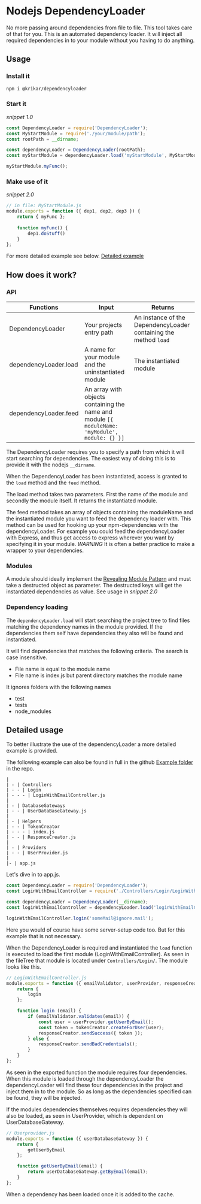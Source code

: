 # Nodejs DependencyLoader
No more passing around dependencies from file to file. This tool takes care of that for you.
This is an automated dependency loader. It will inject all required dependencies in to your module without
you having to do anything.

## Usage

### Install it

 ```bash
 npm i @krikar/dependencyloader
 ```
 
### Start it
 
 _snippet 1.0_ 
 
 ```javascript
 const DependencyLoader = require('DependencyLoader');
 const MyStartModule = require('./your/module/path');
 const rootPath = __dirname;
 
 const dependencyLoader = DependencyLoader(rootPath);
 const myStartModule = dependencyLoader.load('myStartModule', MyStartModule );
 
 myStartModule.myFunc();
 ```
 
### Make use of it
 
 _snippet 2.0_
 
 ```javascript
 // in file: MyStartModule.js
 module.exports = function ({ dep1, dep2, dep3 }) {
     return { myFunc };
     
     function myFunc() {
         dep1.doStuff()
     }
 };
 ```
 
For more detailed example see below. [Detailed example](#Detailed-usage)

## How does it work?

### API
 
| Functions              | Input                                                                                            | Returns
| ---------------------- | ------------------------------------------------------------------------------------------------ | ---------------------------------------------------------------- |
| DependencyLoader       | Your projects entry path                                                                         | An instance of the DependencyLoader containing the method `load` |
| dependencyLoader.load  | A name for your module and the uninstantiated module                                             | The instantiated module                                          |
| dependencyLoader.feed  | An array with objects containing the name and module `[{ moduleName: 'myModule', module: {} }]`  |                                                                  |

The DependencyLoader requires you to specify a path from which it will start searching for dependencies.
The easiest way of doing this is to provide it with the nodejs `__dirname`.

When the DependencyLoader has been instantiated, access is granted to the `load` method and the `feed` method.

The load method takes two parameters. First the name of the module and secondly the module itself. It returns the 
instantiated module.

The feed method takes an array of objects containing the moduleName and the instantiated module you want to feed the dependency loader with.
This method can be used for hooking up your npm-dependencies with the dependencyLoader. For example you could feed the 
dependencyLoader with Express, and thus get access to express wherever you want by specifying it in your module. 
_WARNING_ It is often a better practice to make a wrapper to your dependencies. 

### Modules

A module should ideally implement the [Revealing Module Pattern](https://www.oreilly.com/library/view/learning-javascript-design/9781449334840/ch09s03.html)
and must take a destructed object as parameter. The destructed keys will get the instantiated dependencies as value. See usage
in _snippet 2.0_

### Dependency loading

The `dependencyLoader.load` will start searching the project tree to find files matching the dependency names 
in the module provided. If the dependencies them self have dependencies they also will be found and instantiated.

It will find dependencies that matches the following criteria. The search is case insensitive.
- File name is equal to the module name
- File name is index.js but parent directory matches the module name  

It ignores folders with the following names
- test
- tests
- node_modules
 
## Detailed usage

To better illustrate the use of the dependencyLoader a more detailed example is provided.

The following example can also be found in full in the github 
[Example folder](https://github.com/kristofferkarlsson93/JavaScript-DependencyLoader/tree/master/Example/) in the repo.

```ASCII
|
| - | Controllers
| - - | Login
| - - - | LoginWithEmailController.js 
|
| - | DatabaseGateways
| - - | UserDataBaseGateway.js
|
| - | Helpers
| - - | TokenCreator
| - - - | index.js
| - - | ResponceCreator.js
|
| - | Providers
| - - | UserProvider.js
|
|- | app.js
```

Let's dive in to app.js.

```javascript
const DependencyLoader = require('DependencyLoader');
const LoginWithEmailController = require('./Controllers/Login/LoginWithEmailController.js');

const dependencyLoader = DependencyLoader(__dirname);
const loginWithEmailController = dependencyLoader.load('loginWithEmailController', LoginWithEmailController);

loginWithEmailController.login('someMail@ignore.mail');
```

Here you would of course have some server-setup code too. But for this example that is not necessary.

When the DependencyLoader is required and instantiated the `load` function is executed to load the first module (LoginWithEmailController).
As seen in the fileTree that module is located under `Controllers/Login/`. 
The module looks like this.

```javascript
// LoginWithEmailController.js
module.exports = function ({ emailValidator, userProvider, responseCreator, tokenCreator }) {
    return {
        login
    };

    function login (email) {
        if (emailValidator.validates(email)) {
            const user = userProvider.getUserByEmail();
            const token = tokenCreator.createForUser(user);
            responseCreator.sendSuccess({ token });
        } else {
            responseCreator.sendBadCredentials();
        }
    }
};
```

As seen in the exported function the module requires four dependencies. When this module is loaded through the 
dependencyLoader the dependencyLoader will find these four dependencies in the project and inject them in to the module.
So as long as the dependencies specified can be found, they will be injected.

If the modules dependencies themselves requires dependencies they will also be loaded, as seen in UserProvider, 
which is dependent on UserDatabaseGateway.

```javascript
// Userprovider.js
module.exports = function ({ userDatabaseGateway }) {
    return {
        getUserByEmail
    };

    function getUserByEmail(email) {
        return userDatabaseGateway.getByEmail(email);
    }
};
```

When a dependency has been loaded once it is added to the cache.